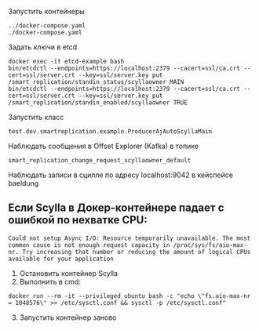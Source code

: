 Запустить контейнеры  
```
../docker-compose.yaml
./docker-compose.yaml
```

Задать ключи в etcd  
```
docker exec -it etcd-example bash
bin/etcdctl --endpoints=https://localhost:2379 --cacert=ssl/ca.crt --cert=ssl/server.crt --key=ssl/server.key put /smart_replication/standin_status/scyllaowner MAIN
bin/etcdctl --endpoints=https://localhost:2379 --cacert=ssl/ca.crt --cert=ssl/server.crt --key=ssl/server.key put /smart_replication/standin_enabled/scyllaowner TRUE
```

Запустить класс  
```
test.dev.smartreplication.example.ProducerAjAutoScyllaMain
```

Наблюдать сообщения в Offset Explorer (Kafka) в топике  
```
smart_replication_change_request_scyllaowner_default
```

Наблюдать записи в сцилле по адресу localhost:9042 в кейспейсе baeldung  


## Если Scylla в Докер-контейнере падает с ошибкой по нехватке CPU: 
`Could not setup Async I/O: Resource temporarily unavailable. The most common cause is not enough request capacity in /proc/sys/fs/aio-max-nr. Try increasing that number or reducing the amount of logical CPUs available for your application`

1. Остановить контейнер Scylla 
2. Выполнить в cmd: 
```
docker run --rm -it --privileged ubuntu bash -c "echo \"fs.aio-max-nr = 1048576\" >> /etc/sysctl.conf && sysctl -p /etc/sysctl.conf"
```
3. Запустить контейнер заново